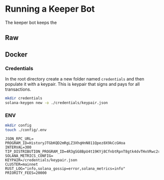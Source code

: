 # Running a Keeper Bot

The keeper bot keeps the

## Raw

## Docker

### Credentials

In the root directory create a new folder named `credentials` and then populate it with a keypair. This is keypair that signs and pays for all transactions.

```bash
mkdir credentials
solana-keygen new -o ./credentials/keypair.json
```

### ENV

```bash
mkdir config
touch ./config/.env
```

```.env
JSON_RPC_URL=
PROGRAM_ID=HistoryJTGbKQD2mRgLZ3XhqHnN811Qpez8X9kCcGHoa
INTERVAL=300
TIP_DISTRIBUTION_PROGRAM_ID=4R3gSG8BpU4t19KYj8CfnbtRpnT8gtk4dvTHxVRwc2r7
SOLANA_METRICS_CONFIG=
KEYPAIR=/credentials/keypair.json
CLUSTER=mainnet
RUST_LOG="info,solana_gossip=error,solana_metrics=info"
PRIORITY_FEES=20000
```
